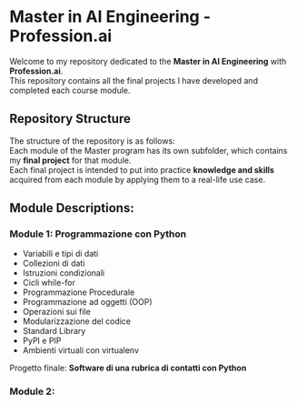 # Master in AI Engineering - Profession.ai

Welcome to my repository dedicated to the **Master in AI Engineering** with **Profession.ai**. <br> This repository contains all the final projects I have developed and completed each course module.

## Repository Structure

The structure of the repository is as follows: <br>
Each module of the Master program has its own subfolder, which contains my **final project** for that module. <br>
Each final project is intended to put into practice **knowledge and skills** acquired from each module by applying them to a real-life use case.

## Module Descriptions:

### Module 1: Programmazione con Python
- Variabili e tipi di dati
- Collezioni di dati
- Istruzioni condizionali
- Cicli while-for
- Programmazione Procedurale
- Programmazione ad oggetti (OOP)
- Operazioni sui file
- Modularizzazione del codice
- Standard Library
- PyPI e PIP
- Ambienti virtuali con virtualenv

Progetto finale: **Software di una rubrica di contatti con Python**

### Module 2: 

